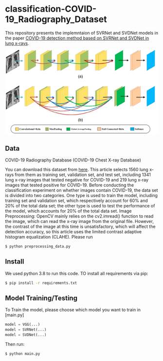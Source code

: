 # classification-COVID-19_Radiography_Dataset
This repository presents the implemntaion of SVRNet and SVDNet models in the paper [COVID-19 detection method based on SVRNet and SVDNet in lung x-rays](https://www.ncbi.nlm.nih.gov/pmc/articles/PMC8404611/pdf/JMI-008-017504.pdf).

![alt text](images/model.png)


## Data
COVID-19 Radiography Database (COVID-19 Chest X-ray Database)

You can download this dataset from [here](https://www.kaggle.com/tawsifurrahman/covid19-radiography-database?fbclid=IwAR3JBdbiHVJFYHcNlR3r3Z1esKY3UKrCHJd8Nrhv4OPXdGhOZWtEcqtjEEg). This article selects 1560 lung x-rays from them as training set, validation set, and test set, including 1341 lung x-ray images that tested negative for COVID-19 and 219 lung x-ray images that tested positive for COVID-19. Before conducting the classification experiment on whether images contain COVID-19, the data set is divided into two categories. One type is used to train the model, including training set and validation set, which respectively account for 60% and 20% of the total data set; the other type is used to test the performance of the model, which accounts for 20% of the total data set. Image Preprocessing: OpenCV mainly relies on the cv2.imread() function to read the image, which can read the x-ray image from the original file. However, the contrast of the image at this time is unsatisfactory, which will affect the detection accuracy, so this article uses the limited contrast adaptive histogram equalization (CLAHE). Please run

```bash
$ python preprocessing_data.py
```

## Install
We used python 3.8 to run this code. TO install all requirements via pip:

```bash
$ pip install -r requirements.txt
```

## Model Training/Testing 
To Train the model, please choose which model you want to train in [main.py] 

```python
model = VGG(...)
model = SVRNet(...)
model = SVDNet(...)
```
Then run:

```bash
$ python main.py
```


